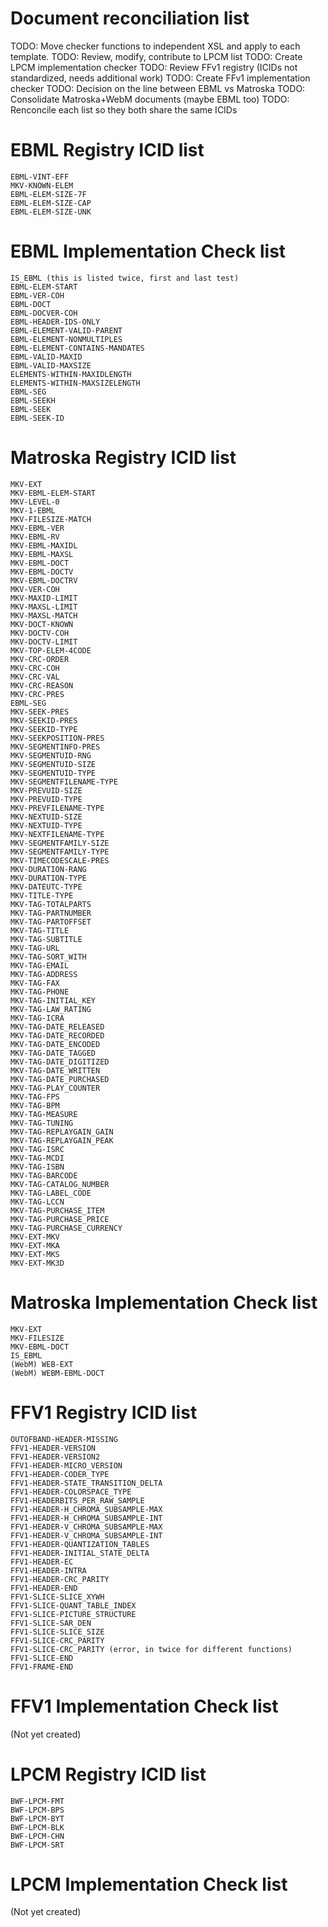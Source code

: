 # Document reconciliation list

TODO: Move checker functions to independent XSL and apply to each template.
TODO: Review, modify, contribute to LPCM list
TODO: Create LPCM implementation checker
TODO: Review FFv1 registry (ICIDs not standardized, needs additional work)
TODO: Create FFv1 implementation checker
TODO: Decision on the line between EBML vs Matroska
TODO: Consolidate Matroska+WebM documents (maybe EBML too)
TODO: Renconcile each list so they both share the same ICIDs

# EBML Registry ICID list

```
EBML-VINT-EFF
MKV-KNOWN-ELEM
EBML-ELEM-SIZE-7F
EBML-ELEM-SIZE-CAP
EBML-ELEM-SIZE-UNK
```

# EBML Implementation Check list

```
IS_EBML (this is listed twice, first and last test)
EBML-ELEM-START
EBML-VER-COH
EBML-DOCT
EBML-DOCVER-COH
EBML-HEADER-IDS-ONLY
EBML-ELEMENT-VALID-PARENT
EBML-ELEMENT-NONMULTIPLES
EBML-ELEMENT-CONTAINS-MANDATES
EBML-VALID-MAXID
EBML-VALID-MAXSIZE
ELEMENTS-WITHIN-MAXIDLENGTH
ELEMENTS-WITHIN-MAXSIZELENGTH
EBML-SEG
EBML-SEEKH
EBML-SEEK
EBML-SEEK-ID
```

# Matroska Registry ICID list

```
MKV-EXT
MKV-EBML-ELEM-START
MKV-LEVEL-0
MKV-1-EBML
MKV-FILESIZE-MATCH
MKV-EBML-VER
MKV-EBML-RV
MKV-EBML-MAXIDL
MKV-EBML-MAXSL
MKV-EBML-DOCT
MKV-EBML-DOCTV
MKV-EBML-DOCTRV
MKV-VER-COH
MKV-MAXID-LIMIT
MKV-MAXSL-LIMIT
MKV-MAXSL-MATCH
MKV-DOCT-KNOWN
MKV-DOCTV-COH
MKV-DOCTV-LIMIT
MKV-TOP-ELEM-4CODE
MKV-CRC-ORDER
MKV-CRC-COH
MKV-CRC-VAL
MKV-CRC-REASON
MKV-CRC-PRES
EBML-SEG
MKV-SEEK-PRES
MKV-SEEKID-PRES
MKV-SEEKID-TYPE
MKV-SEEKPOSITION-PRES
MKV-SEGMENTINFO-PRES
MKV-SEGMENTUID-RNG
MKV-SEGMENTUID-SIZE
MKV-SEGMENTUID-TYPE
MKV-SEGMENTFILENAME-TYPE
MKV-PREVUID-SIZE
MKV-PREVUID-TYPE
MKV-PREVFILENAME-TYPE
MKV-NEXTUID-SIZE
MKV-NEXTUID-TYPE
MKV-NEXTFILENAME-TYPE
MKV-SEGMENTFAMILY-SIZE
MKV-SEGMENTFAMILY-TYPE
MKV-TIMECODESCALE-PRES
MKV-DURATION-RANG
MKV-DURATION-TYPE
MKV-DATEUTC-TYPE
MKV-TITLE-TYPE
MKV-TAG-TOTALPARTS
MKV-TAG-PARTNUMBER
MKV-TAG-PARTOFFSET
MKV-TAG-TITLE
MKV-TAG-SUBTITLE
MKV-TAG-URL
MKV-TAG-SORT_WITH
MKV-TAG-EMAIL
MKV-TAG-ADDRESS
MKV-TAG-FAX
MKV-TAG-PHONE
MKV-TAG-INITIAL_KEY
MKV-TAG-LAW_RATING
MKV-TAG-ICRA
MKV-TAG-DATE_RELEASED
MKV-TAG-DATE_RECORDED
MKV-TAG-DATE_ENCODED
MKV-TAG-DATE_TAGGED
MKV-TAG-DATE_DIGITIZED
MKV-TAG-DATE_WRITTEN
MKV-TAG-DATE_PURCHASED
MKV-TAG-PLAY_COUNTER
MKV-TAG-FPS
MKV-TAG-BPM
MKV-TAG-MEASURE
MKV-TAG-TUNING
MKV-TAG-REPLAYGAIN_GAIN
MKV-TAG-REPLAYGAIN_PEAK
MKV-TAG-ISRC
MKV-TAG-MCDI
MKV-TAG-ISBN
MKV-TAG-BARCODE
MKV-TAG-CATALOG_NUMBER
MKV-TAG-LABEL_CODE
MKV-TAG-LCCN
MKV-TAG-PURCHASE_ITEM
MKV-TAG-PURCHASE_PRICE
MKV-TAG-PURCHASE_CURRENCY
MKV-EXT-MKV
MKV-EXT-MKA
MKV-EXT-MKS
MKV-EXT-MK3D
```

# Matroska Implementation Check list

```
MKV-EXT
MKV-FILESIZE
MKV-EBML-DOCT
IS_EBML
(WebM) WEB-EXT
(WebM) WEBM-EBML-DOCT
```

# FFV1 Registry ICID list

```
OUTOFBAND-HEADER-MISSING
FFV1-HEADER-VERSION
FFV1-HEADER-VERSION2
FFV1-HEADER-MICRO_VERSION
FFV1-HEADER-CODER_TYPE
FFV1-HEADER-STATE_TRANSITION_DELTA
FFV1-HEADER-COLORSPACE_TYPE
FFV1-HEADERBITS_PER_RAW_SAMPLE
FFV1-HEADER-H_CHROMA_SUBSAMPLE-MAX
FFV1-HEADER-H_CHROMA_SUBSAMPLE-INT
FFV1-HEADER-V_CHROMA_SUBSAMPLE-MAX
FFV1-HEADER-V_CHROMA_SUBSAMPLE-INT
FFV1-HEADER-QUANTIZATION_TABLES
FFV1-HEADER-INITIAL_STATE_DELTA
FFV1-HEADER-EC
FFV1-HEADER-INTRA
FFV1-HEADER-CRC_PARITY
FFV1-HEADER-END
FFV1-SLICE-SLICE_XYWH
FFV1-SLICE-QUANT_TABLE_INDEX
FFV1-SLICE-PICTURE_STRUCTURE
FFV1-SLICE-SAR_DEN
FFV1-SLICE-SLICE_SIZE
FFV1-SLICE-CRC_PARITY
FFV1-SLICE-CRC_PARITY (error, in twice for different functions)
FFV1-SLICE-END
FFV1-FRAME-END
```

# FFV1 Implementation Check list

(Not yet created)

# LPCM Registry ICID list

```
BWF-LPCM-FMT
BWF-LPCM-BPS
BWF-LPCM-BYT
BWF-LPCM-BLK
BWF-LPCM-CHN
BWF-LPCM-SRT
```

# LPCM Implementation Check list

(Not yet created)